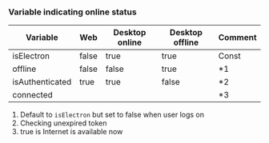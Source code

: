 ### Variable indicating online status

| Variable        | Web   | Desktop online | Desktop offline | Comment |
| --------------- | ----- | -------------- | --------------- | ------- |
| isElectron      | false | true           | true            | Const   |
| offline         | false | false          | true            | *1      |
| isAuthenticated | true  | true           | false           | *2      |
| connected       |       |                |                 | *3      |

1. Default to `isElectron` but set to false when user logs on
2. Checking unexpired token
3. true is Internet is available now
